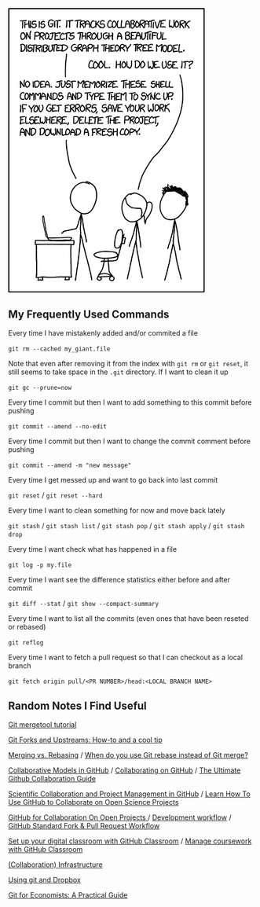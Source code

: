<img src="xkcd.png"  width="400">

## My Frequently Used Commands

Every time I have mistakenly added and/or commited a file

`git rm --cached my_giant.file`

Note that even after removing it from the index with `git rm` or `git reset`,  it still seems to take space in the `.git` directory. If I want to clean it up 

`git gc --prune=now`

Every time I commit but then I want to add something to this commit before pushing

`git commit --amend --no-edit`

Every time I commit but then I want to change the commit comment before pushing

`git commit --amend -m "new message"`

Every time I get messed up and want to go back into last commit

`git reset` / `git reset --hard`

Every time I want to clean something for now and move back lately

`git stash` / `git stash list` / `git stash pop` / `git stash apply` / `git stash drop`

Every time I want check what has happened in a file

`git log -p my.file`

Every time I want see the difference statistics either before and after commit

`git diff --stat` / `git show --compact-summary`

Every time I want to list all the commits (even ones that have been reseted or rebased)

`git reflog `

Every time I want to fetch a pull request so that I can checkout as a local branch  

`git fetch origin pull/<PR NUMBER>/head:<LOCAL BRANCH NAME> `



## Random Notes I Find Useful

[Git mergetool tutorial](https://gist.github.com/karenyyng/f19ff75c60f18b4b8149#setting-up-different-editors--tool-for-using-git-mergetool) 

[Git Forks and Upstreams: How-to and a cool tip](https://www.atlassian.com/git/tutorials/git-forks-and-upstreams)

[Merging vs. Rebasing](https://www.atlassian.com/git/tutorials/merging-vs-rebasing) / [When do you use Git rebase instead of Git merge?](https://stackoverflow.com/a/36587353)

[Collaborative Models in GitHub](http://www.goring.org/resources/project-management.html) / [Collaborating on GitHub](https://uoftcoders.github.io/studyGroup/lessons/git/collaboration/lesson/) / [The Ultimate Github Collaboration Guide](https://medium.com/@jonathanmines/the-ultimate-github-collaboration-guide-df816e98fb67)

[Scientific Collaboration and Project Management in GitHub](https://rabernat.medium.com/scientific-collaboration-and-project-management-in-github-d74f2255ae5f) / [Learn How To Use GitHub to Collaborate on Open Science Projects](https://www.earthdatascience.org/courses/intro-to-earth-data-science/git-github/github-collaboration/)

[GitHub for Collaboration On Open Projects ](https://mozillascience.github.io/working-open-workshop/github_for_collaboration/) / [Development workflow](https://docs.scipy.org/doc/numpy-1.15.1/dev/gitwash/development_workflow.html) / [GitHub Standard Fork & Pull Request Workflow](https://gist.github.com/Chaser324/ce0505fbed06b947d962)

[Set up your digital classroom with GitHub Classroom](https://github.blog/2020-03-18-set-up-your-digital-classroom-with-github-classroom/) / [Manage coursework with GitHub Classroom](https://docs.github.com/en/education/manage-coursework-with-github-classroom)

[(Collaboration) Infrastructure](https://www.notion.so/Infrastructure-452e6e478ff846cca9dd73445a431a3c)

[Using git and Dropbox](https://www.math.cmu.edu/~gautam/sj/blog/20160406-dropbox-git.html)

[Git for Economists: A Practical Guide](https://medium.com/codex/git-for-economists-a-practical-guide-7d10faf4224f)
